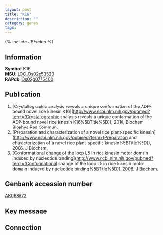 ```yaml
---
layout: post
title: "K16"
description: ""
category: genes
tags: 
---
```

{% include JB/setup %}

## Information
__Symbol__: K16  
__MSU__: [LOC_Os02g53520](http://rice.plantbiology.msu.edu/cgi-bin/ORF_infopage.cgi?orf=LOC_Os02g53520)  
__RAPdb__: [Os02g0775400](http://rapdb.dna.affrc.go.jp/viewer/gbrowse_details/irgsp1?name=Os02g0775400)  

## Publication
1. [Crystallographic analysis reveals a unique conformation of the ADP-bound novel rice kinesin K16](http://www.ncbi.nlm.nih.gov/pubmed?term=(Crystallographic analysis reveals a unique conformation of the ADP-bound novel rice kinesin K16%5BTitle%5D)), 2010, Biochem Biophys Res Commun.
2. [Preparation and characterization of a novel rice plant-specific kinesin](http://www.ncbi.nlm.nih.gov/pubmed?term=(Preparation and characterization of a novel rice plant-specific kinesin%5BTitle%5D)), 2006, J Biochem.
3. [Conformational change of the loop L5 in rice kinesin motor domain induced by nucleotide binding](http://www.ncbi.nlm.nih.gov/pubmed?term=(Conformational change of the loop L5 in rice kinesin motor domain induced by nucleotide binding%5BTitle%5D)), 2006, J Biochem.

## Genbank accession number
[AK068672](http://www.ncbi.nlm.nih.gov/nuccore/AK068672)

## Key message

## Connection


